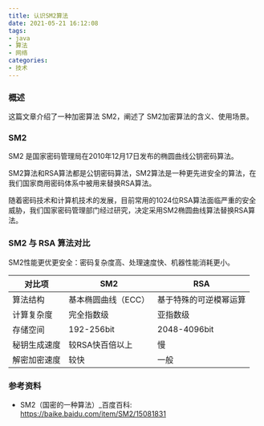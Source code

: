 ```yaml
---
title: 认识SM2算法
date: 2021-05-21 16:12:08
tags:
- java
- 算法
- 网络
categories:
- 技术
---
```


### 概述

这篇文章介绍了一种加密算法 SM2，阐述了 SM2加密算法的含义、使用场景。



### SM2

SM2 是国家密码管理局在2010年12月17日发布的椭圆曲线公钥密码算法。

SM2算法和RSA算法都是公钥密码算法，SM2算法是一种更先进安全的算法，在我们国家商用密码体系中被用来替换RSA算法。

随着密码技术和计算机技术的发展，目前常用的1024位RSA算法面临严重的安全威胁，我们国家密码管理部门经过研究，决定采用SM2椭圆曲线算法替换RSA算法。

<!-- more -->

### SM2 与 RSA 算法对比

SM2性能更优更安全：密码复杂度高、处理速度快、机器性能消耗更小。

| 对比项       | SM2                 | RSA                    |
| ------------ | ------------------- | ---------------------- |
| 算法结构     | 基本椭圆曲线（ECC） | 基于特殊的可逆模幂运算 |
| 计算复杂度   | 完全指数级          | 亚指数级               |
| 存储空间     | 192-256bit          | 2048-4096bit           |
| 秘钥生成速度 | 较RSA快百倍以上     | 慢                     |
| 解密加密速度 | 较快                | 一般                   |



### 参考资料

- SM2（国密的一种算法）_百度百科: <https://baike.baidu.com/item/SM2/15081831> 

